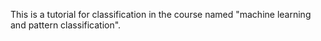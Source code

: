 This is a tutorial for classification in the course named "machine learning and pattern classification".
